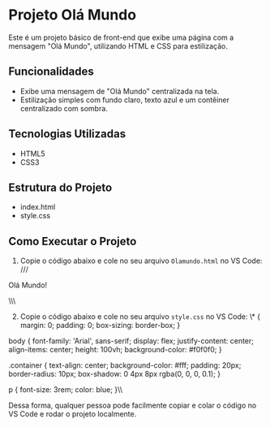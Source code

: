 # Projeto Olá Mundo

Este é um projeto básico de front-end que exibe uma página com a mensagem "Olá Mundo", utilizando HTML e CSS para estilização.

## Funcionalidades

- Exibe uma mensagem de "Olá Mundo" centralizada na tela.
- Estilização simples com fundo claro, texto azul e um contêiner centralizado com sombra.

## Tecnologias Utilizadas

- HTML5
- CSS3

## Estrutura do Projeto
- index.html
- style.css  

## Como Executar o Projeto

1. Copie o código abaixo e cole no seu arquivo `Olamundo.html` no VS Code:
///<!DOCTYPE html>
<html lang="pt-BR">
<head>
    <meta charset="UTF-8">
    <meta name="viewport" content="width=device-width, initial-scale=1.0">
    <title>Olá Mundo</title>
    <link rel="stylesheet" href="style.css">
</head>
<body>
    <div class="container">
        <p>Olá Mundo!</p>
    </div>
</body>
</html>\\\

2. Copie o código abaixo e cole no seu arquivo `style.css` no VS Code:
\\\* {
    margin: 0;
    padding: 0;
    box-sizing: border-box;
}

body {
    font-family: 'Arial', sans-serif;
    display: flex;
    justify-content: center;
    align-items: center;
    height: 100vh;
    background-color: #f0f0f0;
}

.container {
    text-align: center;
    background-color: #fff;
    padding: 20px;
    border-radius: 10px;
    box-shadow: 0 4px 8px rgba(0, 0, 0, 0.1);
}

p {
    font-size: 3rem;
    color: blue;
}\\\

Dessa forma, qualquer pessoa pode facilmente copiar e colar o código no VS Code e rodar o projeto localmente.
